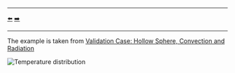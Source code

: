 ***
[⬅️](../001/README.md "Previoud example")
[➡️](../003/README.md "Next example")
***


The example is taken from [Validation Case: Hollow Sphere, Convection and Radiation](https://www.simscale.com/docs/validation-cases/hollow-sphere-convection-radiation/)

![Temperature distribution](temperature_distribution.png)
